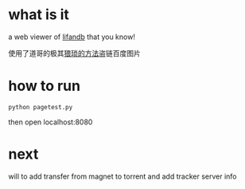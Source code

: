 # what is it
a web viewer of [lifandb](https://github.com/youxiachai/lifandb) that you know!

使用了道哥的极其[猥琐的方法](http://hi.baidu.com/aullik5/item/6dadad0de903a73ef3eafcce)盗链百度图片

# how to run

``` shell
python pagetest.py 
```

then open localhost:8080

# next

will to add transfer from magnet to torrent and add tracker server info
